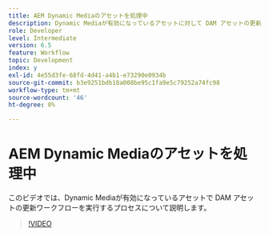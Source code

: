 ```yaml
---
title: AEM Dynamic Mediaのアセットを処理中
description: Dynamic Mediaが有効になっているアセットに対して DAM アセットの更新ワークフローを実行する手順です。
role: Developer
level: Intermediate
version: 6.5
feature: Workflow
topic: Development
index: y
exl-id: 4e55d3fe-68fd-4d41-a4b1-e73290e0934b
source-git-commit: b3e9251bdb18a008be95c1fa9e5c79252a74fc98
workflow-type: tm+mt
source-wordcount: '46'
ht-degree: 0%

---
```


# AEM Dynamic Mediaのアセットを処理中

このビデオでは、Dynamic Mediaが有効になっているアセットで DAM アセットの更新ワークフローを実行するプロセスについて説明します。

>[!VIDEO](https://video.tv.adobe.com/v/335456?quality=12&learn=on)
